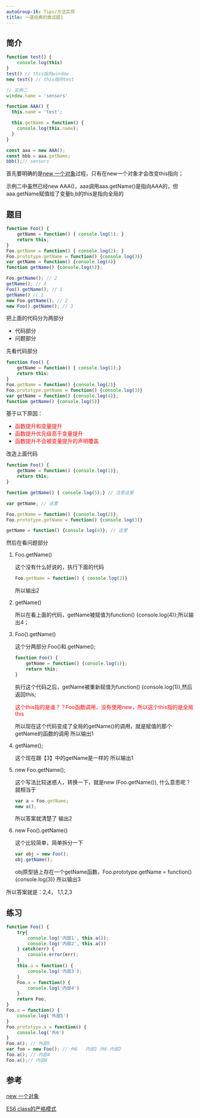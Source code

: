 ```yaml
---
autoGroup-16: Tips/方法实现
title: 一道经典的面试题1
---
```

## 简介
```js
function test() {
    console.log(this)
}
test() // this指向window
new test() // this指向test

// 实例二
window.name = 'sensors'

function AAA() {
  this.name = 'test';

  this.getName = function() {
    console.log(this.name);
  }
}

const aaa = new AAA();
const bbb = aaa.getName;
bbb();// sensors

```
首先要明确的是[new 一个对象](/front-end/JavaScript/tips-object.html#new-一个对象)过程，只有在new一个对象才会改变this指向；

示例二中虽然已经new AAA()，aaa调用aaa.getName()是指向AAA的，但aaa.getName赋值给了变量b,b的this是指向全局的

## 题目
```js
function Foo() {
    getName = function() { console.log(1); }
    return this;
}
Foo.getName = function() { console.log(2); }
Foo.prototype.getName = function() {console.log(3)}
var getName = function() {console.log(4)}
function getName() {console.log(5)};

Foo.getName(); // 2
getName(); // 4
Foo().getName(); // 1
getName() // 1
new Foo.getName(); // 2
new Foo().getName(); // 3
```
把上面的代码分为两部分
- 代码部分
- 问题部分

先看代码部分
```js
function Foo() {
    getName = function() { console.log(1);}
    return this;
} 
Foo.getName = function() {console.log(2)}
Foo.prototype.getName = function() {console.log(3)}
var getName = function() {console.log(4)};
function getName() {console.log(5)}
```
基于以下原因：
- <span style="color: red">函数提升和变量提升</span>
- <span style="color: red">函数提升优先级高于变量提升</span>
- <span style="color: red">函数提升不会被变量提升的声明覆盖</span>

改造上面代码
```js
function Foo() {
    getName = function() {console.log(1)};
    return this;
}

function getName() { console.log(5);} // 注意这里

var getName; // 这里

Foo.getName = function() {console.log(2)};
Foo.prototype.getName = function() {console.log(3)}

getName = function() {console.log(4)}; // 这里
```
然后在看问题部分
1. Foo.getName()

    这个没有什么好说的，执行下面的代码
    ```js
    Foo.getName = function() { console.log(2)}
    ```
    所以输出2

2. getName() 

    所以在看上面的代码，getName被赋值为function() {console.log(4)};所以输出4；

3. Foo().getName()

    这个分两部分:Foo()和.getName();
    ```js
    function Foo() {
        getName = function() {console.log(1)};
        return this;
    }
    ```
    执行这个代码之后，getName被重新赋值为function() {console.log(1)},然后返回this;

    <span style="color: red">这个this指的是谁？？Foo函数调用，没有使用new，所以这个this指的是全局this</span>

    所以现在这个代码变成了全局的getName()的调用，就是赋值的那个getName的函数的调用 所以输出1

4. getName();

    这个现在跟【3】中的getName是一样的 所以输出1

5. new Foo.getName();

    这个写法比较迷惑人，转换一下，就是new (Foo.getName()), 什么意思呢？就相当于
    ```js
    var a = Foo.getName;
    new a();
    ```
    所以答案就清楚了  输出2

6. new Foo().getName()

    这个比较简单，简单拆分一下
    ```js
    var obj = new Foo();
    obj.getName();
    ```
    obj原型链上存在一个getName函数，Foo.prototype.getName = function() {console.log(3)} 所以输出3


所以答案就是：2,4， 1,1,2,3

## 练习
```js
function Foo() {
    try{
        console.log('内部1', this.a());
        console.log('内部2', this.a())
    } catch(err) {
        console.error(err);
    }
    this.a = function() {
        console.log('内部3');
    }
    Foo.a = function() {
        console.log('内部4')
    }
    return Foo;
}
Foo.a = function() {
    console.log('外部5')
}
Foo.prototype.a = function() {
    console.log('外6')
}
Foo.a(); // 外部5
var foo = new Foo(); // 外6   内部1 外6 内部2
foo.a(); // 内部4
Foo.a();// 内部4
```

## 参考
[new 一个对象](/front-end/JavaScript/tips-object.html#new-一个对象)

[ES6 class的严格模式](/front-end/JavaScript/es6-strict.html#严格模式)